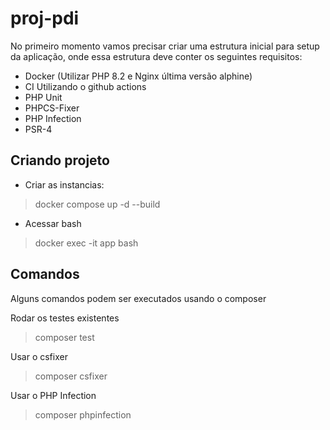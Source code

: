 # proj-pdi

No primeiro momento vamos precisar criar uma estrutura inicial para setup da aplicação, onde essa estrutura deve conter os seguintes requisitos:

- Docker (Utilizar PHP 8.2 e Nginx última versão alphine)
- CI Utilizando o github actions
- PHP Unit
- PHPCS-Fixer
- PHP Infection
- PSR-4

## Criando projeto

- Criar as instancias: 
> docker compose up -d --build

- Acessar bash 
> docker exec -it app bash

## Comandos
Alguns comandos podem ser executados usando o composer

Rodar os testes existentes
> composer test

Usar o csfixer
> composer csfixer

Usar o PHP Infection 
> composer phpinfection